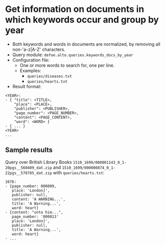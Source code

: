 # Get information on documents in which keywords occur and group by year

* Both keywords and words in documents are normalized, by removing all non-'a-z|A-Z' characters.
* Query module: `defoe.alto.queries.keywords_docs_by_year`
* Configuration file:
  - One or more words to search for, one per line.
  - Examples:
    - `queries/diseases.txt`
    - `queries/hearts.txt`
* Result format:

```
<YEAR>:
- { "title": <TITLE>,
    "place": <PLACE>,
    "publisher": <PUBLISHER>,
    "page_number": <PAGE_NUMBER>,
    "content": <PAGE_CONTENT>,
    "word": <WORD> }
- { ... }
<YEAR>
...
```

## Sample results

Query over British Library Books `1510_1699/000001143_0_1-20pgs__560409_dat.zip` and `1510_1699/000000874_0_1-22pgs__570785_dat.zip` with `queries/hearts.txt`:

```
1676:
- {page_number: 000009,
   place: 'London]',
   publisher: null,
   content: 'A WARNING...',
   title: 'A Warning...',
   word: heart}
- {content: "unto him...",
   page_number: '000013'
   place: 'London]',
   publisher: null,
   title: 'A Warning...',
   word: heart}
- ...
```
